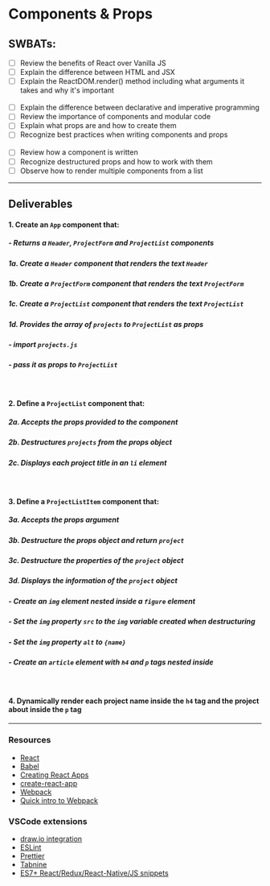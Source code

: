 # Components & Props

## SWBATs:

- [ ] Review the benefits of React over Vanilla JS
- [ ] Explain the difference between HTML and JSX 
- [ ] Explain the ReactDOM.render() method including what arguments it takes and why it's important
<br /><br />
- [ ] Explain the difference between declarative and imperative programming
- [ ] Review the importance of components and modular code
- [ ] Explain what props are and how to create them
- [ ] Recognize best practices when writing components and props
<br /><br />
- [ ] Review how a component is written
- [ ] Recognize destructured props and how to work with them
- [ ] Observe how to render multiple components from a list
---

## Deliverables

#### 1. Create an `App` component that:

##### - Returns a `Header`, `ProjectForm` and `ProjectList` components




##### 1a. Create a `Header` component that renders the text `Header`

##### 1b. Create a `ProjectForm` component that renders the text `ProjectForm`

##### 1c. Create a `ProjectList` component that renders the text `ProjectList`
##### 1d. Provides the array of `projects` to `ProjectList` as props
##### - import `projects.js`
##### - pass it as props to `ProjectList`

<br />

#### 2. Define a `ProjectList` component that:

##### 2a. Accepts the props provided to the component

##### 2b. Destructures `projects` from the props object

##### 2c. Displays each project title in an `li` element

<br />

#### 3. Define a `ProjectListItem` component that:

##### 3a. Accepts the props argument

##### 3b. Destructure the props object and return `project`

##### 3c. Destructure the properties of the `project` object

#####  3d. Displays the information of the `project` object

##### - Create an `img` element nested inside a `figure` element

##### - Set the `img` property `src` to the `img` variable created when destructuring

##### - Set the `img` property `alt` to `{name}`

##### - Create an `article` element with `h4` and `p` tags nested inside

<br />

#### 4. Dynamically render each project name inside the `h4` tag and the project about inside the `p` tag

***

### Resources

- [React](https://reactjs.org/)
- [Babel](https://babeljs.io/)
- [Creating React Apps](https://reactjs.org/docs/create-a-new-react-app.html)
- [create-react-app](https://create-react-app.dev/docs/getting-started)
- [Webpack](https://webpack.js.org/)
- [Quick intro to Webpack](https://medium.com/the-self-taught-programmer/what-is-webpack-and-why-should-i-care-part-1-introduction-ca4da7d0d8dc)

### VSCode extensions

- [draw.io integration](https://marketplace.visualstudio.com/items?itemName=hediet.vscode-drawio)
- [ESLint](https://marketplace.visualstudio.com/items?itemName=dbaeumer.vscode-eslint)
- [Prettier](https://marketplace.visualstudio.com/items?itemName=esbenp.prettier-vscode)
- [Tabnine](https://marketplace.visualstudio.com/items?itemName=TabNine.tabnine-vscode)
- [ES7+ React/Redux/React-Native/JS snippets](https://marketplace.visualstudio.com/items?itemName=dsznajder.es7-react-js-snippets)
